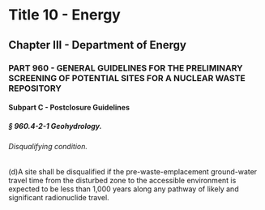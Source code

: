 
# Title 10 - Energy
## Chapter III - Department of Energy
### PART 960 - GENERAL GUIDELINES FOR THE PRELIMINARY SCREENING OF POTENTIAL SITES FOR A NUCLEAR WASTE REPOSITORY
#### Subpart C - Postclosure Guidelines
##### § 960.4-2-1 Geohydrology.
###### Disqualifying condition.

(d)A site shall be disqualified if the pre-waste-emplacement ground-water travel time from the disturbed zone to the accessible environment is expected to be less than 1,000 years along any pathway of likely and significant radionuclide travel.
